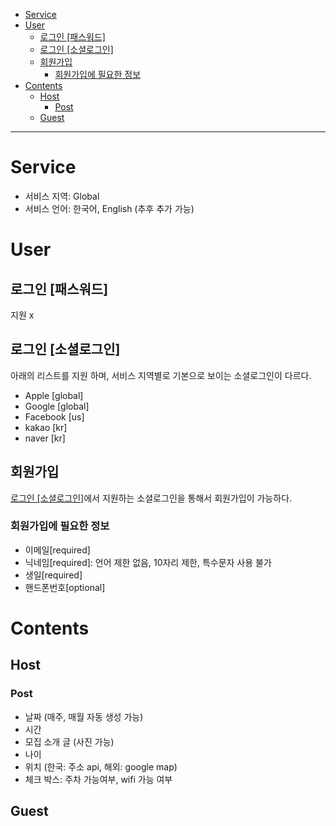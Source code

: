 - [Service](#service)
- [User](#user)
  - [로그인 [패스워드]](#로그인-패스워드)
  - [로그인 [소셜로그인]](#로그인-소셜로그인)
  - [회원가입](#회원가입)
    - [회원가입에 필요한 정보](#회원가입에-필요한-정보)
- [Contents](#contents)
  - [Host](#host)
    - [Post](#post)
  - [Guest](#guest)

---

# Service

- 서비스 지역: Global
- 서비스 언어: 한국어, English (추후 추가 가능)

# User

## 로그인 [패스워드]

지원 x

## 로그인 [소셜로그인]

아래의 리스트를 지원 하며, 서비스 지역별로 기본으로 보이는 소셜로그인이 다르다.

- Apple [global]
- Google [global]
- Facebook [us]
- kakao [kr]
- naver [kr]

## 회원가입

[로그인 [소셜로그인]](#로그인-소셜로그인)에서 지원하는 소셜로그인을 통해서 회원가입이 가능하다.

### 회원가입에 필요한 정보

- 이메일[required]
- 닉네임[required]: 언어 제한 없음, 10자리 제한, 특수문자 사용 불가
- 생일[required]
- 핸드폰번호[optional]

# Contents

## Host

### Post

- 날짜 (매주, 매월 자동 생성 가능)
- 시간
- 모집 소개 글 (사진 가능)
- 나이
- 위치 (한국: 주소 api, 해외: google map)
- 체크 박스: 주차 가능여부, wifi 가능 여부

## Guest
